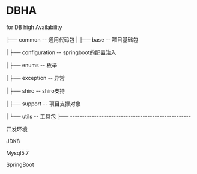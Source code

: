 # DBHA
for DB high Availability

├── common -- 通用代码包
 |    ├── base -- 项目基础包
 
 |    ├── configuration -- springboot的配置注入
 
 |    ├── enums -- 枚举
 
 |    ├── exception -- 异常
 
 |    ├── shiro -- shiro支持
 
 |    ├── support -- 项目支撑对象
 
 |    └── utils -- 工具包
├── --------------------------------------------------

开发环境

JDK8

Mysql5.7

SpringBoot
